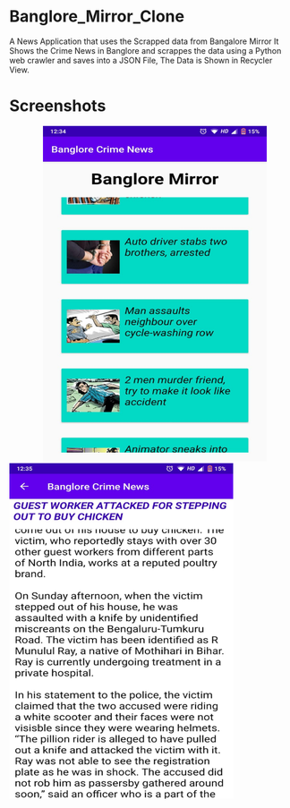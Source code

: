 # Banglore_Mirror_Clone
A News Application that uses the Scrapped data from Bangalore Mirror
It Shows the Crime News in Banglore and scrappes the data using a Python web crawler and saves into a JSON 
File, The Data is Shown in Recycler View. 
# Screenshots
&ensp;&ensp;&ensp;&ensp;&ensp;&ensp;&ensp;&ensp; <img src="Screenshot_1.jpeg" alt="MainActivity" width="400" height="600"> &ensp; <img src="Screenshot_2.jpeg" alt="Description Activity" width="400" height="600">
